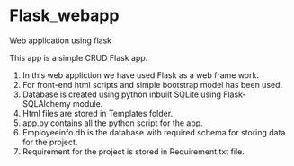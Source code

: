 # Flask_webapp
Web application using flask 

This app is a simple CRUD Flask app.


1) In this web appliction we have used Flask as a web frame work.
2) For front-end html scripts and simple bootstrap model has been used.
3) Database is created using python inbuilt SQLite  using Flask-SQLAlchemy module.
4) Html files are stored in Templates folder.
5) app.py contains all the python script for the app.
6) Employeeinfo.db is the database with required schema for storing data for the project.
7) Requirement for the project is stored in Requirement.txt file.


